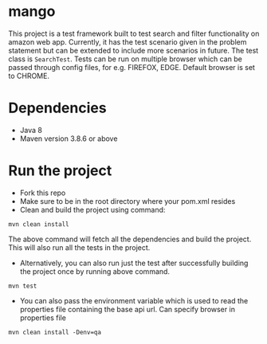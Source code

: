 # mango

This project is a test framework built to test search and filter functionality on amazon web app.
Currently, it has the test scenario given in the problem statement but can be extended to include more scenarios in future.
The test class is `SearchTest`.
Tests can be run on multiple browser which can be passed through config files, for e.g. FIREFOX, EDGE. Default browser is set to CHROME.

# Dependencies

- Java 8
- Maven version 3.8.6 or above

# Run the project
- Fork this repo 
- Make sure to be in the root directory where your pom.xml resides
- Clean and build the project using command:
```
mvn clean install
```
The above command will fetch all the dependencies and build the project.
This will also run all the tests in the project.

- Alternatively, you can also run just the test after successfully building the project once by running above command.
```
mvn test
```
- You can also pass the environment variable which is used to read the properties file containing the base api url. Can specify browser in properties file
```
mvn clean install -Denv=qa
```

